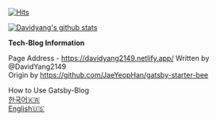 [![Hits](https://hits.seeyoufarm.com/api/count/incr/badge.svg?url=https%3A%2F%2Fgithub.com%2FDavidYang2149&count_bg=%2379C83D&title_bg=%23555555&title=hits&edge_flat=false)](https://hits.seeyoufarm.com)

[![Davidyang's github stats](https://github-readme-stats.vercel.app/api?username=davidyang2149)](https://github.com/DavidYang2149/github-readme-stats)

**Tech-Blog Information**

Page Address - https://davidyang2149.netlify.app/
Written by @DavidYang2149  
Origin by https://github.com/JaeYeopHan/gatsby-starter-bee

How to Use Gatsby-Blog  
[한국어🇰🇷](./README.ko.md)  
[English🇺🇸](./README.en.md)

